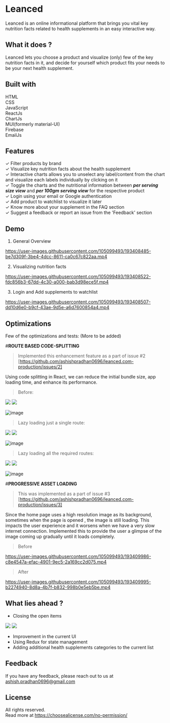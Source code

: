 
# Leanced

Leanced is an online informational platform that brings you vital key nutrition facts related to health supplements in an easy interactive way.




## What it does ?
Leanced lets you choose a product and visualize (only) few of the key nutrition facts in it, and decide for yourself which product fits your needs to be your next health supplement.


## Built with

HTML  
CSS  
JavaScript  
ReactJs  
ChartJs  
MUI(formerly material-UI)  
Firebase  
EmailJs





## Features

✓ Filter products by brand             
✓ Visualize key nutrition facts about the health supplement  
✓ Interactive charts allows you to unselect any label/content from the chart and visualize each labels individually by clicking on it  
✓ Toggle the charts and the nutritional information between ***per serving size view*** and ***per 100gm serving view*** for the respective product  
✓ Login using your email or Google authentication  
✓ Add product to watchlist to visualize it later  
✓ Know more about your supplement in the FAQ section  
✓ Suggest a feedback or report an issue from the 'Feedback' section   


## Demo

1. General Overview


https://user-images.githubusercontent.com/105099493/193408485-be7d309f-3be4-4dcc-8611-ca0c67c822aa.mp4

2. Visualizing nutrition facts 

https://user-images.githubusercontent.com/105099493/193408522-fdc856b3-67dd-4c30-a000-bab3d98ece5f.mp4


3. Login and Add supplements to watchlist

https://user-images.githubusercontent.com/105099493/193408507-dd10d6e0-b9cf-43ae-9d5e-a6d7600854a4.mp4



## Optimizations

Few of the optimizations and tests:   (More to be added)

#**ROUTE BASED CODE-SPLITTING**  

>Implemented this enhancement feature as a part of issue #2 [https://github.com/ashishpradhan0696/leanced.com-production/issues/2]  

Using code splitting in React, we can reduce the initial bundle size, app loading time, and enhance its performance.  
>Before:   

<img src="https://img.shields.io/badge/Bunde%20size-1.1MB-red">
<img src="https://img.shields.io/badge/Total%20resouces-7.8MB-red">

![image](https://user-images.githubusercontent.com/105099493/193408995-2b5edc1b-9e9c-4e9b-b73c-a2cc1d604a02.png)


>Lazy loading just a single route:    

<img src="https://img.shields.io/badge/Bunde%20size-988KB-yellowgreen">
<img src="https://img.shields.io/badge/Total%20resouces-7.2MB-yellowgreen">

![image](https://user-images.githubusercontent.com/105099493/193409039-78ca3b0a-f691-42b6-a0a9-8e421f38da6b.png)

>Lazy loading all the required routes: 

<img src="https://img.shields.io/badge/Bunde%20size-441KB-green">
<img src="https://img.shields.io/badge/Total%20resouces-6.7MB-green">

![image](https://user-images.githubusercontent.com/105099493/193409071-0357c928-932c-4181-8f95-d59b2cbb8436.png)



#**PROGRESSIVE ASSET LOADING**

>This was implemented as a part of issue #3 [https://github.com/ashishpradhan0696/leanced.com-production/issues/3]  

Since the home page uses a high resolution image as its background, sometimes when the page is opened , the image is still loading. This impacts the user experience and it worsens when we have a very slow internet connection. Implemented this to provide the user a glimpse of the image coming up gradually until it loads completely.

>Before  



https://user-images.githubusercontent.com/105099493/193409986-c8e4547a-efac-4901-9ec5-2a169cc2d075.mp4

>After



https://user-images.githubusercontent.com/105099493/193409995-b2274940-8d8a-4b7f-b832-998b0e5eb5be.mp4


## What lies ahead ?
- Closing the open items
<img src="https://img.shields.io/badge/issues-3%20closed-green">
<img src="https://img.shields.io/badge/issues-2%20open-orange">

- Improvement in the current UI
- Using Redux for state management
- Adding additional health supplements categories to the current list



## Feedback

If you have any feedback, please reach out to us at ashish.pradhan0696@gmail.com


## License

All rights reserved.   
Read more at https://choosealicense.com/no-permission/




